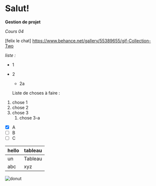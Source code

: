 # Salut! 

**Gestion de projet**

*Cours 04*

[felix le chat] https://www.behance.net/gallery/55389655/gif-Collection-Two

*liste :*
* 1
* 2
   * 2a
  
  Liste de choses à faire :
1. chose 1
1. chose 2
1. chose 3
    1. chose 3-a
    
- [x] A
- [ ] B
- [ ] C

| hello| tableau|
| ----------- | ----------- |
| un | Tableau|
| abc | xyz |


![donut](https://purepng.com/public/uploads/large/purepng.com-donutdonutdoughnutsweetsnack-1411527416158xueuy.png)

